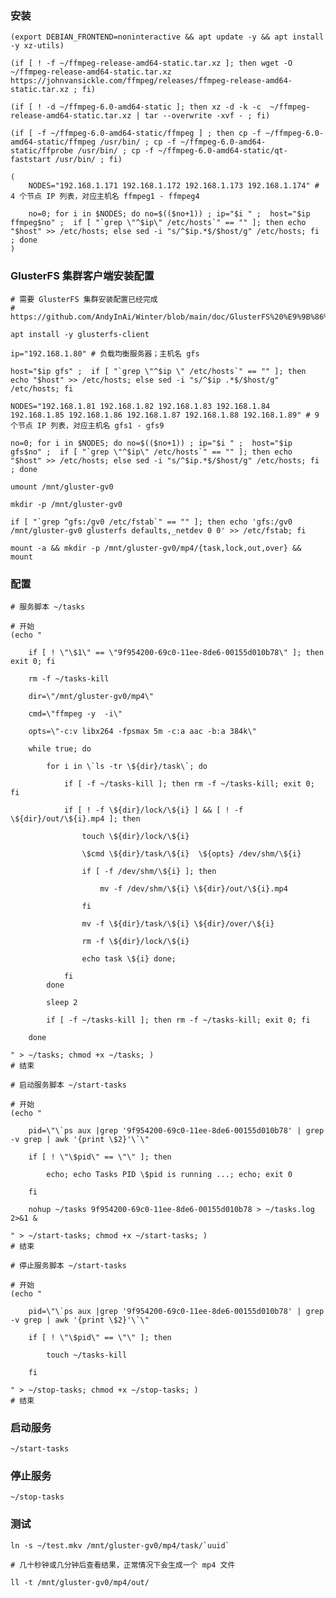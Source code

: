 
### 安装

	(export DEBIAN_FRONTEND=noninteractive && apt update -y && apt install -y xz-utils)

	(if [ ! -f ~/ffmpeg-release-amd64-static.tar.xz ]; then wget -O ~/ffmpeg-release-amd64-static.tar.xz https://johnvansickle.com/ffmpeg/releases/ffmpeg-release-amd64-static.tar.xz ; fi)
	
	(if [ ! -d ~/ffmpeg-6.0-amd64-static ]; then xz -d -k -c  ~/ffmpeg-release-amd64-static.tar.xz | tar --overwrite -xvf - ; fi)

	(if [ -f ~/ffmpeg-6.0-amd64-static/ffmpeg ] ; then cp -f ~/ffmpeg-6.0-amd64-static/ffmpeg /usr/bin/ ; cp -f ~/ffmpeg-6.0-amd64-static/ffprobe /usr/bin/ ; cp -f ~/ffmpeg-6.0-amd64-static/qt-faststart /usr/bin/ ; fi)

	(
		NODES="192.168.1.171 192.168.1.172 192.168.1.173 192.168.1.174" # 4 个节点 IP 列表，对应主机名 ffmpeg1 - ffmpeg4

		no=0; for i in $NODES; do no=$(($no+1)) ; ip="$i " ;  host="$ip ffmpeg$no" ;  if [ "`grep \"^$ip\" /etc/hosts`" == "" ]; then echo "$host" >> /etc/hosts; else sed -i "s/^$ip.*$/$host/g" /etc/hosts; fi ; done
	)


### GlusterFS 集群客户端安装配置

	# 需要 GlusterFS 集群安装配置已经完成
	# https://github.com/AndyInAi/Winter/blob/main/doc/GlusterFS%20%E9%9B%86%E7%BE%A4%E5%AE%89%E8%A3%85%E9%85%8D%E7%BD%AE.md

	apt install -y glusterfs-client

	ip="192.168.1.80" # 负载均衡服务器；主机名 gfs

	host="$ip gfs" ;  if [ "`grep \"^$ip \" /etc/hosts`" == "" ]; then echo "$host" >> /etc/hosts; else sed -i "s/^$ip .*$/$host/g" /etc/hosts; fi

	NODES="192.168.1.81 192.168.1.82 192.168.1.83 192.168.1.84 192.168.1.85 192.168.1.86 192.168.1.87 192.168.1.88 192.168.1.89" # 9 个节点 IP 列表，对应主机名 gfs1 - gfs9

	no=0; for i in $NODES; do no=$(($no+1)) ; ip="$i " ;  host="$ip gfs$no" ;  if [ "`grep \"^$ip\" /etc/hosts`" == "" ]; then echo "$host" >> /etc/hosts; else sed -i "s/^$ip.*$/$host/g" /etc/hosts; fi ; done
	
	umount /mnt/gluster-gv0

	mkdir -p /mnt/gluster-gv0

	if [ "`grep ^gfs:/gv0 /etc/fstab`" == "" ]; then echo 'gfs:/gv0 /mnt/gluster-gv0 glusterfs defaults,_netdev 0 0' >> /etc/fstab; fi

	mount -a && mkdir -p /mnt/gluster-gv0/mp4/{task,lock,out,over} && mount


### 配置

	# 服务脚本 ~/tasks

	# 开始
	(echo "

		if [ ! \"\$1\" == \"9f954200-69c0-11ee-8de6-00155d010b78\" ]; then exit 0; fi

		rm -f ~/tasks-kill

		dir=\"/mnt/gluster-gv0/mp4\"

		cmd=\"ffmpeg -y  -i\"

		opts=\"-c:v libx264 -fpsmax 5m -c:a aac -b:a 384k\"

		while true; do

			for i in \`ls -tr \${dir}/task\`; do

				if [ -f ~/tasks-kill ]; then rm -f ~/tasks-kill; exit 0; fi

				if [ ! -f \${dir}/lock/\${i} ] && [ ! -f \${dir}/out/\${i}.mp4 ]; then

					touch \${dir}/lock/\${i}

					\$cmd \${dir}/task/\${i}  \${opts} /dev/shm/\${i}
					
					if [ -f /dev/shm/\${i} ]; then 

						mv -f /dev/shm/\${i} \${dir}/out/\${i}.mp4

					fi

					mv -f \${dir}/task/\${i} \${dir}/over/\${i}

					rm -f \${dir}/lock/\${i}

					echo task \${i} done;

				fi
			done

			sleep 2

			if [ -f ~/tasks-kill ]; then rm -f ~/tasks-kill; exit 0; fi

		done

	" > ~/tasks; chmod +x ~/tasks; )
	# 结束

	# 启动服务脚本 ~/start-tasks

	# 开始
	(echo "

		pid=\"\`ps aux |grep '9f954200-69c0-11ee-8de6-00155d010b78' | grep -v grep | awk '{print \$2}'\`\"

		if [ ! \"\$pid\" == \"\" ]; then

			echo; echo Tasks PID \$pid is running ...; echo; exit 0

		fi

		nohup ~/tasks 9f954200-69c0-11ee-8de6-00155d010b78 > ~/tasks.log 2>&1 &

	" > ~/start-tasks; chmod +x ~/start-tasks; )
	# 结束

	# 停止服务脚本 ~/start-tasks

	# 开始
	(echo "

		pid=\"\`ps aux |grep '9f954200-69c0-11ee-8de6-00155d010b78' | grep -v grep | awk '{print \$2}'\`\"

		if [ ! \"\$pid\" == \"\" ]; then

			touch ~/tasks-kill

		fi

	" > ~/stop-tasks; chmod +x ~/stop-tasks; )
	# 结束


### 启动服务

	~/start-tasks


### 停止服务

	~/stop-tasks


### 测试

	ln -s ~/test.mkv /mnt/gluster-gv0/mp4/task/`uuid`

	# 几十秒钟或几分钟后查看结果，正常情况下会生成一个 mp4 文件

	ll -t /mnt/gluster-gv0/mp4/out/


